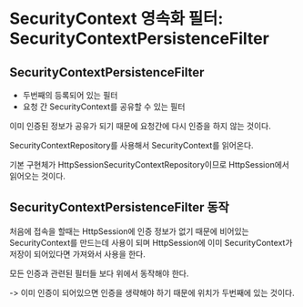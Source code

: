# SecurityContext 영속화 필터: SecurityContextPersistenceFilter

## SecurityContextPersistenceFilter

- 두번째의 등록되어 있는 필터
- 요청 간 SecurityContext를 공유할 수 있는 필터

이미 인증된 정보가 공유가 되기 때문에 요청간에 다시 인증을 하지 않는 것이다.  

SecurityContextRepository를 사용해서 SecurityContext를 읽어온다.  

기본 구현체가 HttpSessionSecurityContextRepository이므로 HttpSession에서 읽어오는 것이다.  

## SecurityContextPersistenceFilter 동작  

처음에 접속을 할때는 HttpSession에 인증 정보가 없기 때문에 비어있는 SecurityContext를 만드는데 사용이 되며
HttpSession에 이미 SecurityContext가 저장이 되어있다면 가져와서 사용을 한다.

모든 인증과 관련된 필터들 보다 위에서 동작해야 한다.  

-> 이미 인증이 되어있으면 인증을 생략해야 하기 때문에 위치가 두번째에 있는 것이다.
